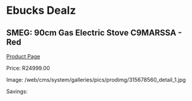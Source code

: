 
# Ebucks Dealz
## SMEG: 90cm Gas Electric Stove C9MARSSA - Red
[Product Page](https://www.ebucks.com/web/shop/productSelected.do?prodId=315678560&catId=1196429345)

Price: R24999.00

Image: /web/cms/system/galleries/pics/prodimg/315678560_detail_1.jpg

Savings: 


	